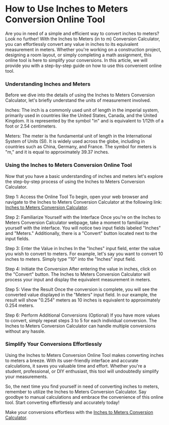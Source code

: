 How to Use Inches to Meters Conversion Online Tool
==================================================

Are you in need of a simple and efficient way to convert inches to meters? Look no further! With the Inches to Meters (in to m) Conversion Calculator, you can effortlessly convert any value in inches to its equivalent measurement in meters. Whether you're working on a construction project, designing a room layout, or simply completing a math assignment, this online tool is here to simplify your conversions. In this article, we will provide you with a step-by-step guide on how to use this convenient online tool.

### Understanding Inches and Meters

Before we dive into the details of using the Inches to Meters Conversion Calculator, let's briefly understand the units of measurement involved.

Inches: The inch is a commonly used unit of length in the imperial system, primarily used in countries like the United States, Canada, and the United Kingdom. It is represented by the symbol "in" and is equivalent to 1/12th of a foot or 2.54 centimeters.

Meters: The meter is the fundamental unit of length in the International System of Units (SI). It is widely used across the globe, including in countries such as China, Germany, and France. The symbol for meters is "m," and it is equal to approximately 39.37 inches.

### Using the Inches to Meters Conversion Online Tool

Now that you have a basic understanding of inches and meters let's explore the step-by-step process of using the Inches to Meters Conversion Calculator.

Step 1: Access the Online Tool To begin, open your web browser and navigate to the Inches to Meters Conversion Calculator at the following link: [Inches to Meters Conversion Calculator](https://www.onlinecalculatorsfree.com/convert/inch-to-meter.html).

Step 2: Familiarize Yourself with the Interface Once you're on the Inches to Meters Conversion Calculator webpage, take a moment to familiarize yourself with the interface. You will notice two input fields labeled "Inches" and "Meters." Additionally, there is a "Convert" button located next to the input fields.

Step 3: Enter the Value in Inches In the "Inches" input field, enter the value you wish to convert to meters. For example, let's say you want to convert 10 inches to meters. Simply type "10" into the "Inches" input field.

Step 4: Initiate the Conversion After entering the value in inches, click on the "Convert" button. The Inches to Meters Conversion Calculator will process your input and display the equivalent measurement in meters.

Step 5: View the Result Once the conversion is complete, you will see the converted value displayed in the "Meters" input field. In our example, the result will show "0.254" meters as 10 inches is equivalent to approximately 0.254 meters.

Step 6: Perform Additional Conversions (Optional) If you have more values to convert, simply repeat steps 3 to 5 for each individual conversion. The Inches to Meters Conversion Calculator can handle multiple conversions without any hassle.

### Simplify Your Conversions Effortlessly

Using the Inches to Meters Conversion Online Tool makes converting inches to meters a breeze. With its user-friendly interface and accurate calculations, it saves you valuable time and effort. Whether you're a student, professional, or DIY enthusiast, this tool will undoubtedly simplify your measurements.

So, the next time you find yourself in need of converting inches to meters, remember to utilize the Inches to Meters Conversion Calculator. Say goodbye to manual calculations and embrace the convenience of this online tool. Start converting effortlessly and accurately today!

Make your conversions effortless with the [Inches to Meters Conversion Calculator](https://www.onlinecalculatorsfree.com/convert/inch-to-meter.html).
